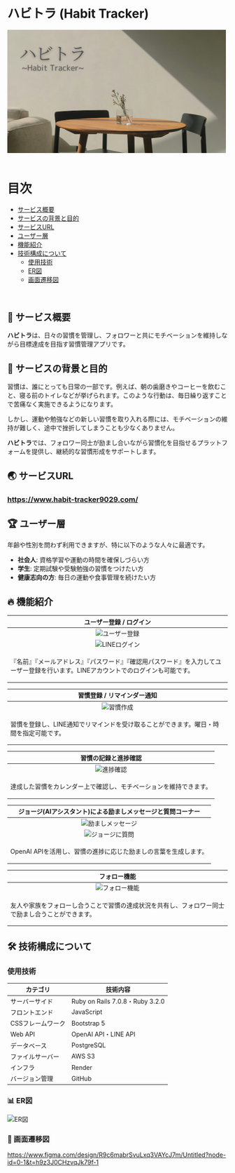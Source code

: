 # ハビトラ (Habit Tracker)
<img width="500" src="app/assets/images/ogp.png"><br>
<br>

# 目次
- [サービス概要](#-サービス概要)
- [サービスの背景と目的](#-サービスの背景と目的)
- [サービスURL](#-サービスurl)
- [ユーザー層](#-ユーザー層)
- [機能紹介](#-機能紹介)
- [技術構成について](#-技術構成について)
  - [使用技術](#使用技術)
  - [ER図](#er図)
  - [画面遷移図](#画面遷移図)<br>
<br>

## 📝 サービス概要
**ハビトラ**は、日々の習慣を管理し、フォロワーと共にモチベーションを維持しながら目標達成を目指す習慣管理アプリです。

## 🎯 サービスの背景と目的
習慣は、誰にとっても日常の一部です。例えば、朝の歯磨きやコーヒーを飲むこと、寝る前のトイレなどが挙げられます。このような行動は、毎日繰り返すことで苦痛なく実施できるようになります。

しかし、運動や勉強などの新しい習慣を取り入れる際には、モチベーションの維持が難しく、途中で挫折してしまうことも少なくありません。

**ハビトラ**では、フォロワー同士が励まし合いながら習慣化を目指せるプラットフォームを提供し、継続的な習慣形成をサポートします。

## 🌏 サービスURL
### https://www.habit-tracker9029.com/

## 🏆 ユーザー層
年齢や性別を問わず利用できますが、特に以下のような人々に最適です。

- **社会人**: 資格学習や運動の時間を確保しづらい方
- **学生**: 定期試験や受験勉強の習慣をつけたい方
- **健康志向の方**: 毎日の運動や食事管理を続けたい方

## 🔥 機能紹介

| ユーザー登録 / ログイン |
| :---: | 
| ![ユーザー登録](https://gyazo.com/8685ec31d7ed1c322388573fd77c0394) |
| ![LINEログイン](https://gyazo.com/bffddadc846f04499693da02a984c63b) |
| <p align="left">『名前』『メールアドレス』『パスワード』『確認用パスワード』を入力してユーザー登録を行います。LINEアカウントでのログインも可能です。</p> |

| 習慣登録 / リマインダー通知 |
| :---: | 
| ![習慣作成](https://gyazo.com/544b20b751f73344c4455f3dfbc48658) |
| <p align="left">習慣を登録し、LINE通知でリマインドを受け取ることができます。曜日・時間を指定可能です。</p> |

| 習慣の記録と進捗確認 |
| :---: | 
| ![進捗確認](https://gyazo.com/7d9d2c69c79bc1ebe90a6b71c0bb1d11) |
| <p align="left">達成した習慣をカレンダー上で確認し、モチベーションを維持できます。</p> |

| ジョージ(AIアシスタント)による励ましメッセージと質問コーナー |
| :---: | 
| ![励ましメッセージ](https://gyazo.com/b53dbb58a4ab46c5ccf669f3e3315d7c) |
| ![ジョージに質問](https://gyazo.com/1785cc32e16a1e6fb4ece4082c9a3785) |
| <p align="left">OpenAI APIを活用し、習慣の進捗に応じた励ましの言葉を生成します。</p> |

| フォロー機能 |
| :---: | 
| ![フォロー機能](https://gyazo.com/31a27880c6a9d533c9a97c617c560aea) |
| <p align="left">友人や家族をフォローし合うことで習慣の達成状況を共有し、フォロワー同士で励まし合うことができます。</p> |

## 🛠 技術構成について

### 使用技術
| カテゴリ | 技術内容 |
| --- | --- | 
| サーバーサイド | Ruby on Rails 7.0.8・Ruby 3.2.0 |
| フロントエンド | JavaScript |
| CSSフレームワーク | Bootstrap 5 |
| Web API | OpenAI API・LINE API |
| データベース | PostgreSQL |
| ファイルサーバー | AWS S3 |
| インフラ | Render |
| バージョン管理 | GitHub |

### 📊 ER図
![ER図](https://drive.google.com/file/d/18tD25nOb3nr8e5EyhVH8cbCcW-d1vy8-/view?usp=sharing)

### 📌 画面遷移図
https://www.figma.com/design/R9c6mabrSvuLxq3VAYcJ7m/Untitled?node-id=0-1&t=h9z3J0CHzvqJk79f-1
